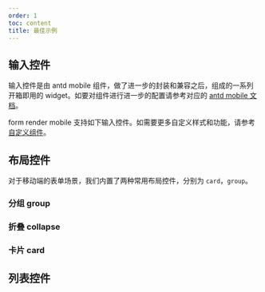 ```yaml
---
order: 1
toc: content
title: 最佳示例
---
```


## 输入控件

输入控件是由 antd mobile 组件，做了进一步的封装和兼容之后，组成的一系列开箱即用的 widget。如要对组件进行进一步的配置请参考对应的 [antd mobile 文档](https://mobile.ant.design/zh/components/button)。

form render mobile 支持如下输入控件。如需要更多自定义样式和功能，请参考 [自定义组件](/form-render/advanced-widget)。

<code src="./demo/allWidget.tsx" background="rgb(245,245,245)" compact={true}></code>

## 布局控件

对于移动端的表单场景，我们内置了两种常用布局控件，分别为 `card`，`group`。

### 分组 group

<code src="./demo/group.tsx" background="rgb(245,245,245)" compact={true}></code>

### 折叠 collapse

<code src="./demo/collaspa.tsx" background="rgb(245,245,245)" compact={true}></code>

### 卡片 card

<code src="./demo/card.tsx" background="rgb(245,245,245)" compact={true}></code>

## 列表控件

<code src="./demo/list.tsx" background="rgb(245,245,245)" compact={true}></code>
